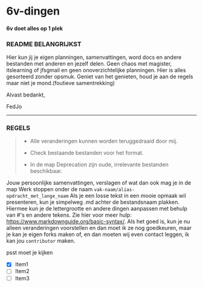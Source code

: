 # 6v-dingen 
#### 6v doet alles op 1 plek

### README BELANGRIJKST

Hier kun jij je eigen planningen, samenvattingen, word docs en andere bestanden met anderen en jezelf delen. Geen chaos met magister, itslearning of jfsgmail en geen onoverzichtelijke planningen. Hier is alles gesorteerd zonder opsmuk. Geniet van het genieten, houd je aan de regels maar niet je mond.(foutieve samentrekking)

Alvast bedankt,

FedJo
***
### REGELS

> - Alle veranderingen kunnen worden teruggedraaid door mij.
>
> - Check bestaande bestanden voor het format.
>
> - In de map Deprecation zijn oude, irrelevante bestanden beschikbaar.


Jouw persoonlijke samenvattingen, verslagen of wat dan ook mag je in de map Werk stoppen onder de naam `vak-naam/alias-opdracht_met_lange_naam` Als je een losse tekst in een mooie opmaak wil presenteren, kun je simpelweg .md achter de bestandsnaam plakken. Hiermee kun je de lettergrootte en andere dingen aanpassen met behulp van #'s en andere tekens. Zie hier voor meer hulp: https://www.markdownguide.org/basic-syntax/. Als het goed is, kun je nu alleen veranderingen voorstellen en dan moet ik ze nog goedkeuren, maar je kan je eigen forks maken of, en dan moeten wij even contact leggen, ik kan jou `contributor` maken.










psst
moet je kijken
- [x] Item1
- [ ] Item2
- [ ] Item3
